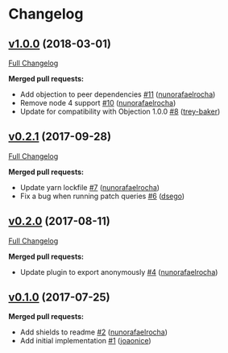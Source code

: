 # Changelog

## [v1.0.0](https://github.com/seegno/objection-unique/tree/v1.0.0) (2018-03-01)
[Full Changelog](https://github.com/seegno/objection-unique/compare/v0.2.1...v1.0.0)

**Merged pull requests:**

- Add objection to peer dependencies [\#11](https://github.com/seegno/objection-unique/pull/11) ([nunorafaelrocha](https://github.com/nunorafaelrocha))
- Remove node 4 support [\#10](https://github.com/seegno/objection-unique/pull/10) ([nunorafaelrocha](https://github.com/nunorafaelrocha))
- Update for compatibility with Objection 1.0.0 [\#8](https://github.com/seegno/objection-unique/pull/8) ([trey-baker](https://github.com/trey-baker))

## [v0.2.1](https://github.com/seegno/objection-unique/tree/v0.2.1) (2017-09-28)
[Full Changelog](https://github.com/seegno/objection-unique/compare/v0.2.0...v0.2.1)

**Merged pull requests:**

- Update yarn lockfile [\#7](https://github.com/seegno/objection-unique/pull/7) ([nunorafaelrocha](https://github.com/nunorafaelrocha))
- Fix a bug when running patch queries [\#6](https://github.com/seegno/objection-unique/pull/6) ([dsego](https://github.com/dsego))

## [v0.2.0](https://github.com/seegno/objection-unique/tree/v0.2.0) (2017-08-11)
[Full Changelog](https://github.com/seegno/objection-unique/compare/v0.1.0...v0.2.0)

**Merged pull requests:**

- Update plugin to export anonymously [\#4](https://github.com/seegno/objection-unique/pull/4) ([nunorafaelrocha](https://github.com/nunorafaelrocha))

## [v0.1.0](https://github.com/seegno/objection-unique/tree/v0.1.0) (2017-07-25)
**Merged pull requests:**

- Add shields to readme [\#2](https://github.com/seegno/objection-unique/pull/2) ([nunorafaelrocha](https://github.com/nunorafaelrocha))
- Add initial implementation [\#1](https://github.com/seegno/objection-unique/pull/1) ([joaonice](https://github.com/joaonice))
